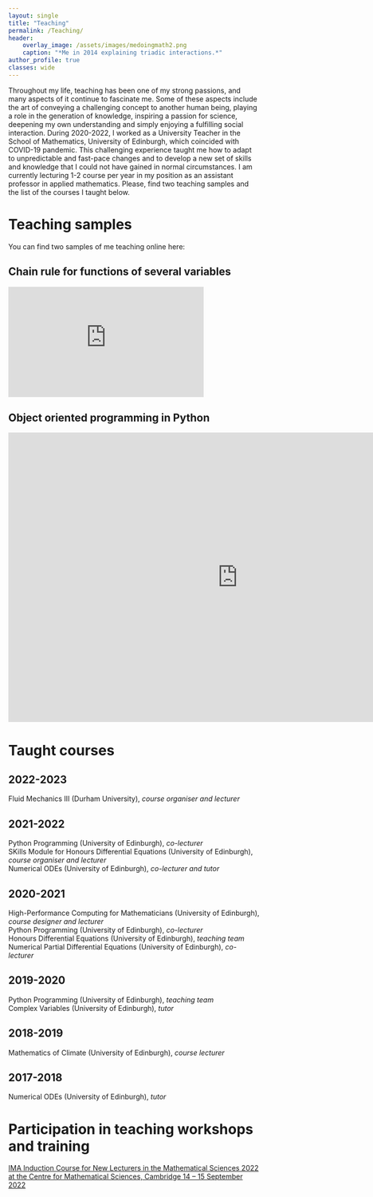 ```yaml
---
layout: single
title: "Teaching"
permalink: /Teaching/
header:
    overlay_image: /assets/images/medoingmath2.png
    caption: "*Me in 2014 explaining triadic interactions.*"
author_profile: true
classes: wide
---
```

Throughout my life, teaching has been one of my strong passions, and many aspects of it continue to fascinate me. Some of these aspects include the art of conveying a challenging concept to another human being, playing a role in the generation of knowledge, inspiring a passion for science, deepening my own understanding and simply enjoying a fulfilling social interaction. During 2020-2022, I worked as a University Teacher in the School of Mathematics, University of Edinburgh, which coincided with COVID-19 pandemic. This challenging experience taught me how to adapt to unpredictable and fast-pace changes and to develop a new set of skills and knowledge that I could not have gained in normal circumstances. I am currently lecturing 1-2 course per year in my position as an assistant professor in applied mathematics. Please, find two teaching samples and the list of the courses I taught below.

# Teaching samples

You can find two samples of me teaching online here:

## Chain rule for functions of several variables

<iframe width="392" height="221" src="https://www.youtube.com/embed/sMEwg03Kx9U" title="YouTube video player" frameborder="0" allow="accelerometer; autoplay; clipboard-write; encrypted-media; gyroscope; picture-in-picture" allowfullscreen></iframe>

## Object oriented programming in Python

<iframe id="kaltura_player" src="https://cdnapisec.kaltura.com/p/2010292/sp/201029200/embedIframeJs/uiconf_id/32599141/partner_id/2010292?iframeembed=true&playerId=kaltura_player&entry_id=1_k3vvnosm&flashvars[streamerType]=auto&amp;flashvars[localizationCode]=en&amp;flashvars[leadWithHTML5]=true&amp;flashvars[sideBarContainer.plugin]=true&amp;flashvars[sideBarContainer.position]=left&amp;flashvars[sideBarContainer.clickToClose]=true&amp;flashvars[chapters.plugin]=true&amp;flashvars[chapters.layout]=vertical&amp;flashvars[chapters.thumbnailRotator]=false&amp;flashvars[streamSelector.plugin]=true&amp;flashvars[EmbedPlayer.SpinnerTarget]=videoHolder&amp;flashvars[dualScreen.plugin]=true&amp;flashvars[Kaltura.addCrossoriginToIframe]=true&amp;&wid=1_w9h0fdyg" width="920" height="580" allowfullscreen webkitallowfullscreen mozAllowFullScreen allow="autoplay *; fullscreen *; encrypted-media *" sandbox="allow-downloads allow-forms allow-same-origin allow-scripts allow-top-navigation allow-pointer-lock allow-popups allow-modals allow-orientation-lock allow-popups-to-escape-sandbox allow-presentation allow-top-navigation-by-user-activation" frameborder="0" title="Python Programming - Object-oriented programming"></iframe>


# Taught courses

## 2022-2023
Fluid Mechanics III (Durham University), *course organiser and lecturer*

## 2021-2022
Python Programming (University of Edinburgh), *co-lecturer* <br>
SKills Module for Honours Differential Equations (University of Edinburgh), *course organiser and lecturer* <br>
Numerical ODEs (University of Edinburgh), *co-lecturer and tutor* 

## 2020-2021
High-Performance Computing for Mathematicians (University of Edinburgh), *course designer and lecturer* <br>
Python Programming (University of Edinburgh), *co-lecturer* <br>
Honours Differential Equations (University of Edinburgh), *teaching team* <br>
Numerical Partial Differential Equations (University of Edinburgh), *co-lecturer* 

## 2019-2020
Python Programming (University of Edinburgh), *teaching team* <br>
Complex Variables (University of Edinburgh), *tutor*

## 2018-2019
Mathematics of Climate (University of Edinburgh), *course lecturer*

## 2017-2018
Numerical ODEs (University of Edinburgh), *tutor*

# Participation in teaching workshops and training

[IMA Induction Course for New Lecturers in the Mathematical Sciences 2022 at the Centre for
Mathematical Sciences, Cambridge 14 – 15 September 2022](/assets/images/Certificate-of-Attendance-IMA.pdf)